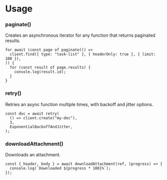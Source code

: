 # Usage

### paginate()

Creates an asynchronous iterator for any function that returns paginated results.

```tsx
for await (const page of paginate(() =>
  client.find({ type: "task-list" }, { headerOnly: true }, { limit: 100 }),
)) {
  for (const result of page.results) {
    console.log(result.id);
  }
}
```

### retry()

Retries an async function multiple times, with backoff and jitter options.

```tsx
const doc = await retry(
  () => client.create("my-doc"),
  3,
  ExponentialBackoffAndJitter,
);
```

### downloadAttachment()

Downloads an attachment.

```tsx
const { header, body } = await downloadAttachment(ref, (progress) => {
  console.log(`Downloaded ${progress * 100}%`);
});
```
